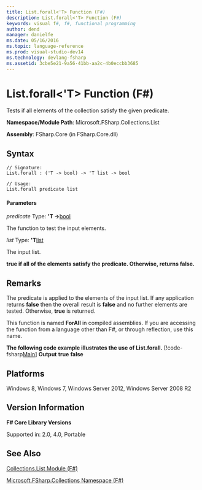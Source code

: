 ```yaml
---
title: List.forall<'T> Function (F#)
description: List.forall<'T> Function (F#)
keywords: visual f#, f#, functional programming
author: dend
manager: danielfe
ms.date: 05/16/2016
ms.topic: language-reference
ms.prod: visual-studio-dev14
ms.technology: devlang-fsharp
ms.assetid: 3cbe5e21-9a56-41bb-aa2c-4b0eccbb3685 
---
```


# List.forall<'T> Function (F#)

Tests if all elements of the collection satisfy the given predicate.

**Namespace/Module Path**: Microsoft.FSharp.Collections.List

**Assembly**: FSharp.Core (in FSharp.Core.dll)


## Syntax

```
// Signature:
List.forall : ('T -> bool) -> 'T list -> bool

// Usage:
List.forall predicate list
```

#### Parameters
*predicate*
Type: **'T -&gt;**[bool](https://msdn.microsoft.com/library/89c0cf9c-49ce-4207-a3be-555851a67dd5)


The function to test the input elements.


*list*
Type: **'T**[list](https://msdn.microsoft.com/library/c627b668-477b-4409-91ed-06d7f1b3e4a7)


The input list.



**true if all of the elements satisfy the predicate. Otherwise, returns false.**
## Remarks
The predicate is applied to the elements of the input list. If any application returns **false** then the overall result is **false** and no further elements are tested. Otherwise, **true** is returned.

This function is named **ForAll** in compiled assemblies. If you are accessing the function from a language other than F#, or through reflection, use this name.

**The following code example illustrates the use of List.forall.**
[!code-fsharp[Main](snippets/fslists/snippet3.fs)]
**Output**
**true**
**false**
## Platforms
Windows 8, Windows 7, Windows Server 2012, Windows Server 2008 R2


## Version Information
**F# Core Library Versions**

Supported in: 2.0, 4.0, Portable




## See Also
[Collections.List Module &#40;F&#35;&#41;](Collections.List-Module-%5BFSharp%5D.md)

[Microsoft.FSharp.Collections Namespace &#40;F&#35;&#41;](Microsoft.FSharp.Collections-Namespace-%5BFSharp%5D.md)

